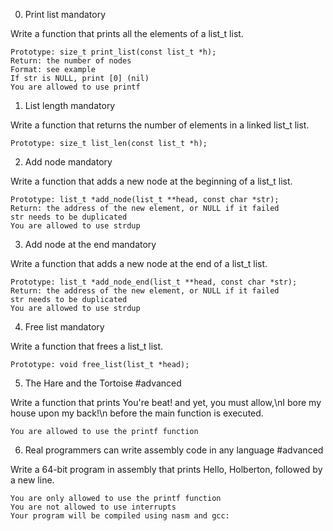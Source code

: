 
0. Print list
mandatory

Write a function that prints all the elements of a list_t list.

    Prototype: size_t print_list(const list_t *h);
    Return: the number of nodes
    Format: see example
    If str is NULL, print [0] (nil)
    You are allowed to use printf


1. List length
mandatory

Write a function that returns the number of elements in a linked list_t list.

    Prototype: size_t list_len(const list_t *h);


2. Add node
mandatory

Write a function that adds a new node at the beginning of a list_t list.

    Prototype: list_t *add_node(list_t **head, const char *str);
    Return: the address of the new element, or NULL if it failed
    str needs to be duplicated
    You are allowed to use strdup

3. Add node at the end
mandatory

Write a function that adds a new node at the end of a list_t list.

    Prototype: list_t *add_node_end(list_t **head, const char *str);
    Return: the address of the new element, or NULL if it failed
    str needs to be duplicated
    You are allowed to use strdup


4. Free list
mandatory


Write a function that frees a list_t list.

    Prototype: void free_list(list_t *head);


5. The Hare and the Tortoise
#advanced

Write a function that prints You're beat! and yet, you must allow,\nI bore my house upon my back!\n before the main function is executed.

    You are allowed to use the printf function


6. Real programmers can write assembly code in any language
#advanced

Write a 64-bit program in assembly that prints Hello, Holberton, followed by a new line.

    You are only allowed to use the printf function
    You are not allowed to use interrupts
    Your program will be compiled using nasm and gcc:

